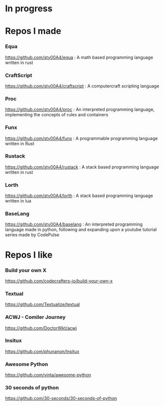 # In progress

# Repos I made

### Equa
https://github.com/sty00A4/equa
: A math based programming language written in rust

### CraftScript
https://github.com/sty00A4/craftscript
: A computercraft scripting language

### Proc
https://github.com/sty00A4/proc
: An interpreted programming language, implementing the concepts of rules and containers

### Funx
https://github.com/sty00A4/funx
: A programmable programming language written in Rust

### Rustack
https://github.com/sty00A4/rustack
: A stack based programming language written in rust

### Lorth
https://github.com/sty00A4/lorth
: A stack based programming language written in lua

### BaseLang
https://github.com/sty00A4/baselang
: An interpreted programming language made in python, following and expanding upon a youtube tutorial series made by CodePulse

# Repos I like

### Build your own X
https://github.com/codecrafters-io/build-your-own-x
### Textual
https://github.com/Textualize/textual
### ACWJ - Comiler Journey
https://github.com/DoctorWkt/acwj
### Insitux
https://github.com/phunanon/Insitux
### Awesome Python
https://github.com/vinta/awesome-python
### 30 seconds of python
https://github.com/30-seconds/30-seconds-of-python
